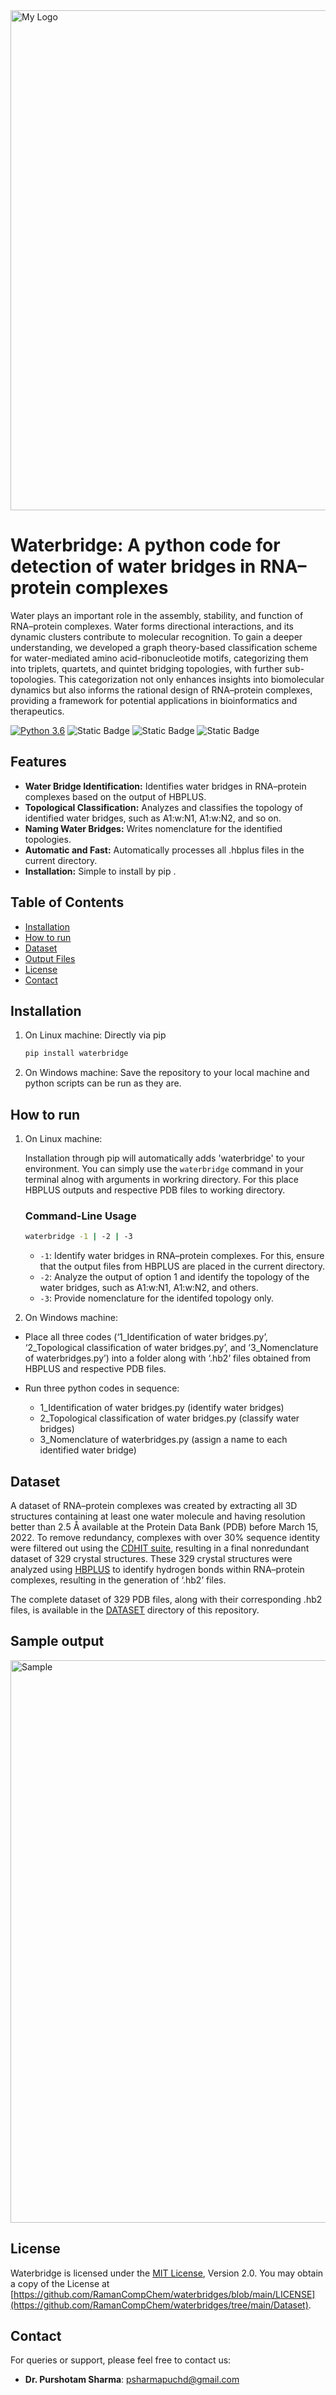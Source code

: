 <img src="logo.png" alt="My Logo" width="800" />


# Waterbridge: A python code for detection of water bridges in RNA–protein complexes

Water plays an important role in the assembly, stability, and function of RNA–protein complexes. Water forms directional interactions, and its dynamic clusters contribute to molecular recognition. To gain a deeper understanding, we developed a graph theory-based classification scheme for water-mediated amino acid-ribonucleotide motifs, categorizing them into triplets, quartets, and quintet bridging topologies, with further sub-topologies. This categorization not only enhances insights into biomolecular dynamics but also informs the rational design of RNA–protein complexes, providing a framework for potential applications in bioinformatics and therapeutics.

<!--- BADGES: START --->
[![Python 3.6](https://img.shields.io/badge/python-3.6-blue.svg)](https://www.python.org/downloads/release/python-360/)
![Static Badge](https://img.shields.io/badge/build-MIT-brightgreen?style=flat&logo=gitbook&logoColor=black&logoSize=auto&label=License&labelColor=%23a9a9a9&color=brightgreen&link=https%3A%2F%2Fgithub.com%2FRamanCompChem%2Fwaterbridges%2Fblob%2Fmain%2FLICENSE&link=https%3A%2F%2Fgithub.com%2FRamanCompChem%2Fwaterbridges%2Fblob%2Fmain%2FLICENSE)
![Static Badge](https://img.shields.io/badge/PyPI-v0.2.1-brightgreen?logo=pypi&logoColor=darkblue&labelColor=lightgrey&link=https%3A%2F%2Fpypi.org%2Fproject%2Fwaterbridge%2F&link=https%3A%2F%2Fpypi.org%2Fproject%2Fwaterbridge%2F)
![Static Badge](https://img.shields.io/badge/Installable%20via%20pip-v0.2.1-orange?logo=pypi&logoColor=blue&link=https%3A%2F%2Fpypi.org%2Fproject%2Fwaterbridge%2F&link=https%3A%2F%2Fpypi.org%2Fproject%2Fwaterbridge%2F)
<!--- BADGES: END --->

## Features

- **Water Bridge Identification:** Identifies water bridges in RNA–protein complexes based on the output of HBPLUS.
- **Topological Classification:** Analyzes and classifies the topology of identified water bridges, such as A1:w:N1, A1:w:N2, and so on.
- **Naming Water Bridges:** Writes nomenclature for the identified topologies.
- **Automatic and Fast:** Automatically processes all .hbplus files in the current directory.
- **Installation:** Simple to install by pip .

## Table of Contents
- [Installation](#installation)
- [How to run](#how-to-run)
- [Dataset](#dataset)
- [Output Files](https://github.com/RamanCompChem/waterbridges/tree/main/Result)
- [License](#license)
- [Contact](#contact)

## Installation
  
1.  On Linux machine:
      Directly via pip
      ```bash
      pip install waterbridge
      ```
2.  On Windows machine:
      Save the repository to your local machine and python scripts can be run as they are.

## How to run
1.  On Linux machine:
   
      Installation through pip will automatically adds 'waterbridge' to your environment. You can simply use the `waterbridge` command in your terminal alnog with arguments in workring directory. For this place HBPLUS outputs and respective PDB files to working directory.
     ### Command-Line Usage
     ```bash
     waterbridge -1 | -2 | -3
     ```
      - `-1`: Identify water bridges in RNA–protein complexes. For this, ensure that the output files from HBPLUS are placed in the current directory.
      - `-2`: Analyze the output of option 1 and identify the topology of the water bridges, such as A1:w:N1, A1:w:N2, and others.
      - `-3`: Provide nomenclature for the identifed topology only.


2.  On Windows machine:
   
   - Place all three codes (‘1_Identification of water bridges.py’, ‘2_Topological classification of water bridges.py’, and ‘3_Nomenclature of waterbridges.py’) into a folder along with ‘.hb2’ files obtained from HBPLUS and respective PDB files.

   - Run three python codes in sequence:
      - 1_Identification of water bridges.py (identify water bridges)
      - 2_Topological classification of water bridges.py (classify water bridges)
      - 3_Nomenclature of waterbridges.py (assign a name to each identified water bridge)


## Dataset

A dataset of RNA–protein complexes was created by extracting all 3D structures containing at least one water molecule and having resolution better than 2.5 Å available at the Protein Data Bank (PDB) before March 15, 2022. To remove redundancy, complexes with over 30% sequence identity were filtered out using the [CDHIT suite](https://www.ncbi.nlm.nih.gov/pmc/articles/PMC3516142/), resulting in a final nonredundant dataset of 329 crystal structures. These 329 crystal structures were analyzed using [HBPLUS](https://pubmed.ncbi.nlm.nih.gov/8182748/) to identify hydrogen bonds within RNA–protein complexes, resulting in the generation of ‘.hb2’ files.

The complete dataset of 329 PDB files, along with their corresponding .hb2 files, is available in the [DATASET](https://github.com/RamanCompChem/waterbridges/tree/main/Dataset) directory of this repository.


## Sample output
<img src="sample output.png" alt="Sample" width="900" />


## License
Waterbridge is licensed under the [MIT License](https://opensource.org/license/mit), Version 2.0. You may obtain a copy of the License at [https://github.com/RamanCompChem/waterbridges/blob/main/LICENSE](https://github.com/RamanCompChem/waterbridges/tree/main/Dataset). 


## Contact

For queries or support, please feel free to contact us:

- **Dr. Purshotam Sharma**: [psharmapuchd@gmail.com](mailto:psharmapuchd@gmail.com)
